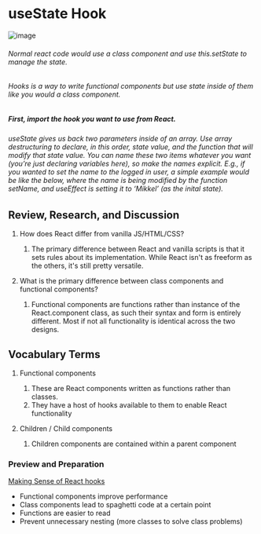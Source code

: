 # useState Hook

![image](https://lh3.googleusercontent.com/proxy/T8gjXHKu2Fxj6YswUCaEpOYpZWJJ8Auf4srmsdeuLbPi9vJGEHCUmzYpjpKat0TyumY26KYoyG7qSSweCsR72DJWT0c54Fnl4DmstQvnRuLOe0dlRYJpSWA)

###### Normal react code would use a class component and use this.setState to manage the state.

###### Hooks is a way to write functional components but use state inside of them like you would a class component.

##### First, import the hook you want to use from React.

###### useState gives us back two parameters inside of an array. Use array destructuring to declare, in this order, state value, and the function that will modify that state value. You can name these two items whatever you want (you’re just declaring variables here), so make the names explicit. E.g., if you wanted to set the name to the logged in user, a simple example would be like the below, where the name is being modified by the function setName, and useEffect is setting it to ‘Mikkel’ (as the inital state).


## Review, Research, and Discussion

1. How does React differ from vanilla JS/HTML/CSS?
    1. The primary difference between React and vanilla scripts is that it sets rules about its implementation. While React isn't as freeform as the others, it's still pretty versatile.

1. What is the primary difference between class components and functional components?
    1. Functional components are functions rather than instance of the React.component class, as such their syntax and form is entirely different. Most if not all functionality is identical across the two designs.

## Vocabulary Terms

1. Functional components
    1. These are React components written as functions rather than classes.
    1. They have a host of hooks available to them to enable React functionality

1. Children / Child components
    1. Children components are contained within a parent component




### Preview and Preparation

[Making Sense of React hooks](https://medium.com/@dan_abramov/making-sense-of-react-hooks-fdbde8803889)

* Functional components improve performance
* Class components lead to spaghetti code at a certain point
* Functions are easier to read
* Prevent unnecessary nesting (more classes to solve class problems)

